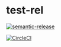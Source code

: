 # test-rel

[![semantic-release](https://img.shields.io/badge/%20%20%F0%9F%93%A6%F0%9F%9A%80-semantic--release-e10079.svg)](https://github.com/semantic-release/semantic-release)

[![CircleCI](https://circleci.com/gh/slidebean/iron-throne/tree/master.svg?style=svg)](https://circleci.com/gh/slidebean/iron-throne/tree/master)